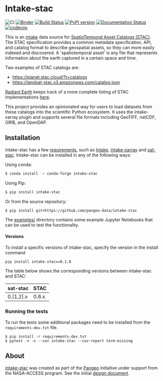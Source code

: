 # Intake-stac

![CI](https://github.com/pangeo-data/intake-stac/workflows/CI/badge.svg)
[![Binder](https://mybinder.org/badge_logo.svg)](https://mybinder.org/v2/gh/pangeo-data/intake-stac/master?filepath=examples?urlpath=lab)
[![Build Status](https://travis-ci.org/pangeo-data/intake-stac.svg?branch=master)](https://travis-ci.org/pangeo-data/intake-stac)
[![PyPI version](https://badge.fury.io/py/intake-stac.svg)](https://badge.fury.io/py/intake-stac)
[![Documentation Status](https://readthedocs.org/projects/intake-stac/badge/?version=latest)](https://intake-stac.readthedocs.io/en/latest/?badge=latest)
[![codecov](https://codecov.io/gh/pangeo-data/intake-stac/branch/master/graph/badge.svg)](https://codecov.io/gh/pangeo-data/intake-stac)

This is an [intake](https://intake.readthedocs.io/en/latest) data source for [SpatioTemporal Asset Catalogs (STAC)](https://stacspec.org/). The STAC specification provides a common metadata specification, API, and catalog format to describe geospatial assets, so they can more easily indexed and discovered. A 'spatiotemporal asset' is any file that represents information about the earth captured in a certain space and time.

Two examples of STAC catalogs are:

- https://planet.stac.cloud/?t=catalogs
- https://landsat-stac.s3.amazonaws.com/catalog.json

[Radiant Earth](https://radiant.earth) keeps track of a more complete listing of STAC implementations [here](https://github.com/radiantearth/stac-spec/blob/master/implementations.md).

This project provides an opinionated way for users to load datasets from these catalogs into the scientific Python ecosystem. It uses the intake-xarray plugin and supports several file formats including GeoTIFF, netCDF, GRIB, and OpenDAP.

## Installation

intake-stac has a few [requirements](requirements.txt), such as [Intake](https://intake.readthedocs.io), [intake-xarray](https://intake-xarray.readthedocs.io/) and [sat-stac](https://github.com/sat-utils/sat-stac). Intake-stac can be installed in any of the following ways:

Using conda:

```bash
$ conda install -c conda-forge intake-stac
```

Using Pip:

```bash
$ pip install intake-stac
```

Or from the source repository:

```bash
$ pip install git+https://github.com/pangeo-data/intake-stac
```

The [examples/](examples/) directory contains some example Jupyter Notebooks that can be used to test the functionality.

#### Versions
To install a specific versions of intake-stac, specify the version in the install command

```bash
pip install intake-stac==0.1.0
```

The table below shows the corresponding versions between intake-stac and STAC:

| sat-stac | STAC  |
| -------- | ----  |
| 0.[1,2].x| 0.6.x |

### Running the tests

To run the tests some additional packages need to be installed from the `requirements-dev.txt` file.

```
$ pip install -r requirements-dev.txt
$ pytest -v -s --cov intake-stac --cov-report term-missing
```

## About
[intake-stac](https://github.com/pangeo-data/intake-stac) was created as part of the [Pangeo](http://pangeo.io) initiative under support from the NASA-ACCESS program.  See the initial [design document](https://hackmd.io/cyJZkjV5TCWTJg1mUAoEVA).

